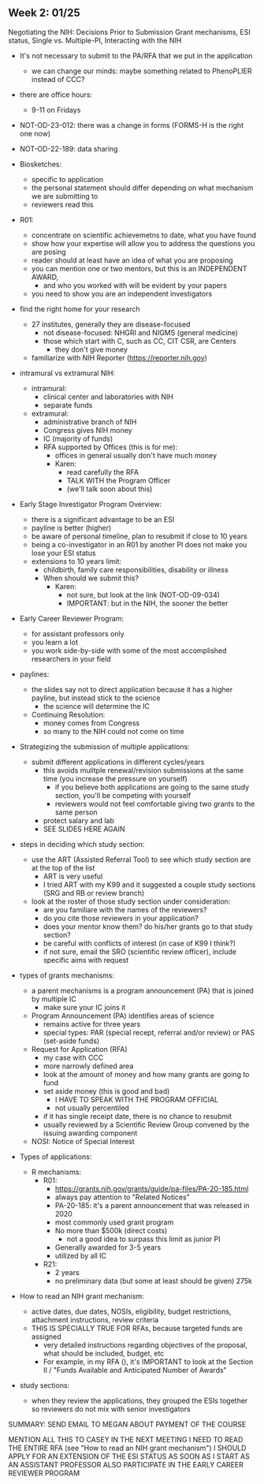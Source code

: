 ## Week 2: 01/25

Negotiating the NIH: Decisions Prior to Submission 
Grant mechanisms, ESI status, Single vs. Multiple-PI, Interacting with the NIH

* It's not necessary to submit to the PA/RFA that we put in the application
  * we can change our minds: maybe something related to PhenoPLIER instead of CCC?
* there are office hours:
  * 9-11 on Fridays
* NOT-OD-23-012: there was a change in forms (FORMS-H is the right one now)
* NOT-OD-22-189: data sharing
* Biosketches:
  * specific to application
  * the personal statement should differ depending on what mechanism we are submitting to
  * reviewers read this
* R01:
  * concentrate on scientific achievemetns to date, what you have found
  * show how your expertise will allow you to address the questions you are posing
  * reader should at least have an idea of what you are proposing
  * you can mention one or two mentors, but this is an INDEPENDENT AWARD,
    * and who you worked with will be evident by your papers
  * you need to show you are an independent investigators
* find the right home for your research
  * 27 institutes, generally they are disease-focused
    * not disease-focused: NHGRI and NIGMS (general medicine)
    * those which start with C, such as CC, CIT CSR, are Centers
      * they don't give money
  * familiarize with NIH Reporter (https://reporter.nih.gov)
* intramural vs extramural NIH:
  * intramural:
    * clinical center and laboratories with NIH
    * separate funds
  * extramural:
    * administrative branch of NIH
    * Congress gives NIH money
    * IC (majority of funds)
    * RFA supported by Offices (this is for me):
      * offices in general usually don't have much money
      * Karen:
        * read carefully the RFA
        * TALK WITH the Program Officer
        * (we'll talk soon about this)
* Early Stage Investigator Program Overview:
  * there is a significant advantage to be an ESI
  * payline is better (higher)
  * be aware of personal timeline, plan to resubmit if close to 10 years
  * being a co-investigator in an R01 by another PI does not make you lose your ESI status
  * extensions to 10 years limit:
    * childbirth, family care responsibilities, disability or illness
    * When should we submit this?
      * Karen:
        * not sure, but look at the link (NOT-OD-09-034)
        * IMPORTANT: but in the NIH, the sooner the better
* Early Career Reviewer Program:
  * for assistant professors only
  * you learn a lot
  * you work side-by-side with some of the most accomplished researchers in your field
* paylines:
  * the slides say not to direct application because it has a higher payline, but instead stick to the science
    * the science will determine the IC
  * Continuing Resolution:
    * money comes from Congress
    * so many to the NIH could not come on time
* Strategizing the submission of multiple applications:
  * submit different applications in different cycles/years
    * this avoids mulitple renewal/revision submissions at the same time (you increase the pressure on yourself)
      * if you believe both applications are going to the same study section, you'll be competing with yourself
      * reviewers would not feel comfortable giving two grants to the same person
    * protect salary and lab
    * SEE SLIDES HERE AGAIN
* steps in deciding which study section:
  * use the ART (Assisted Referral Tool) to see which study section are at the top of the list
    * ART is very useful
    * I tried ART with my K99 and it suggested a couple study sections (SRG and RB or review branch)
  * look at the roster of those study section under consideration:
    * are you familiare with the names of the reviewers?
    * do you cite those reviewers in your application?
    * does your mentor know them? do his/her grants go to that study section?
    * be careful with conflicts of interest (in case of K99 I think?)
    * if not sure, email the SRO (scientific review officer), include specific aims with request
* types of grants mechanisms:
  * a parent mechanisms is a program announcement (PA) that is joined by multiple IC
    * make sure your IC joins it
  * Program Announcement (PA) identifies areas of science
    * remains active for three years
    * special types: PAR (special recept, referral and/or review) or PAS (set-aside funds)
  * Request for Application (RFA)
    * my case with CCC
    * more narrowly defined area
    * look at the amount of money and how many grants are going to fund
    * set aside money (this is good and bad)
      * I HAVE TO SPEAK WITH THE PROGRAM OFFICIAL
      * not usually percentiled
    * if it has single receipt date, there is no chance to resubmit
    * usually reviewed by a Scientific Review Group convened by the issuing awarding component
  * NOSI: Notice of Special Interest
* Types of applications:
  * R mechanisms:
    * R01:
      * https://grants.nih.gov/grants/guide/pa-files/PA-20-185.html
      * always pay attention to "Related Notices"
      * PA-20-185: it's a parent announcement that was released in 2020
      * most commonly used grant program
      * No more than $500k (direct costs)
        * not a good idea to surpass this limit as junior PI
      * Generally awarded for 3-5 years
      * utilized by all IC
    * R21:
      * 2 years
      * no preliminary data (but some at least should be given)
      275k
* How to read an NIH grant mechanism:
  * active dates, due dates, NOSIs, eligibility, budget restrictions, attachment instructions, review criteria
  * THIS IS SPECIALLY TRUE FOR RFAs, because targeted funds are assigned
    * very detailed instructions regarding objectives of the proposal, what should be included, budget, etc
    * For example, in my RFA (), it's IMPORTANT to look at the Section II / "Funds Available and Anticipated Number of Awards"


* study sections:
  * when they review the applications, they grouped the ESIs together so reviewers do not mix with senior investigators


SUMMARY:
  SEND EMAIL TO MEGAN ABOUT PAYMENT OF THE COURSE

  MENTION ALL THIS TO CASEY IN THE NEXT MEETING
  I NEED TO READ THE ENTIRE RFA (see "How to read an NIH grant mechanism")
  I SHOULD APPLY FOR AN EXTENSION OF THE ESI STATUS AS SOON AS I START AS AN ASSISTANT PROFESSOR
  ALSO PARTICIPATE IN THE EARLY CAREER REVIEWER PROGRAM

